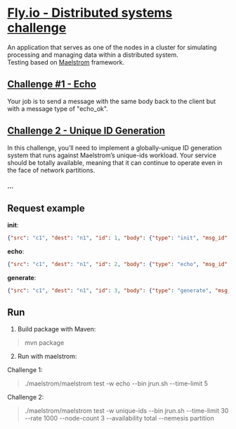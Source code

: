 # [Fly.io - Distributed systems challenge](https://fly.io/dist-sys/)

An application that serves as one of the nodes in a cluster for simulating processing and managing data within a distributed system.\
Testing based on [Maelstrom](https://github.com/jepsen-io/maelstrom) framework.

## [Challenge #1 - Echo](https://fly.io/dist-sys/1/)
Your job is to send a message with the same body back to the client but with a message type of "echo_ok". 

## [Challenge 2 - Unique ID Generation](https://fly.io/dist-sys/2/)
In this challenge, you’ll need to implement a globally-unique ID generation system that runs against Maelstrom’s unique-ids workload. 
Your service should be totally available, meaning that it can continue to operate even in the face of network partitions.

#### ...

## Request example

**init**:
```json
{"src": "c1", "dest": "n1", "id": 1, "body": {"type": "init", "msg_id": 1, "node_id": "n1", "node_ids": ["n1","n2"]}}
```

**echo**:
```json
{"src": "c1", "dest": "n1", "id": 2, "body": {"type": "echo", "msg_id": 2, "echo": "USER_ECHO_MSG"}}
```

**generate**:
```json
{"src": "c1", "dest": "n1", "id": 3, "body": {"type": "generate", "msg_id": 3}}
```

## Run

1. Build package with Maven:
> mvn package

2. Run with maelstrom: 

Challenge 1:
> ./maelstrom/maelstrom test -w echo --bin jrun.sh --time-limit 5

Challenge 2:
> ./maelstrom/maelstrom test -w unique-ids --bin jrun.sh --time-limit 30 --rate 1000 --node-count 3 --availability total --nemesis partition
